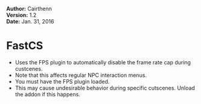 **Author:**  Cairthenn<br>
**Version:**  1.2<br>
**Date:** Jan. 31, 2016<br>

# FastCS #

* Uses the FPS plugin to automatically disable the frame rate cap during custcenes.
* Note that this affects regular NPC interaction menus.
* You must have the FPS plugin loaded.
* This may cause undesirable behavior during specific cutscenes. Unload the addon if this happens.
